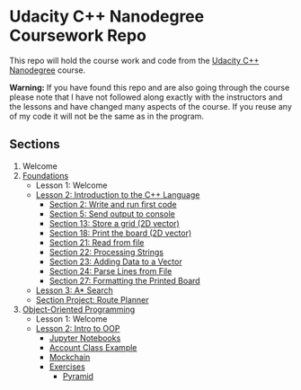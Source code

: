 # Udacity C++ Nanodegree Coursework Repo

This repo will hold the course work and code from the [Udacity C++ Nanodegree](https://www.udacity.com/course/c-plus-plus-nanodegree--nd213) course. 

**Warning:** If you have found this repo and are also going through the course please note that I have not followed along exactly with the instructors and the lessons and have changed many aspects of the course. If you reuse any of my code it will not be the same as in the program.

## Sections

1. Welcome
2. [Foundations](https://github.com/MichaelDHarris/udacity-cpp-nano/tree/master/section-two-foundations)
    - Lesson 1: Welcome
    - [Lesson 2: Introduction to the C++ Language](https://github.com/MichaelDHarris/udacity-cpp-nano/tree/master/section-two-foundations/lesson-two-intro-to-cpp)
        - [Section 2: Write and run first code](https://github.com/MichaelDHarris/udacity-cpp-nano/tree/master/section-two-foundations/lesson-two-intro-to-cpp/2-write-and-run-first-code)
        - [Section 5: Send output to console](https://github.com/MichaelDHarris/udacity-cpp-nano/tree/master/section-two-foundations/lesson-two-intro-to-cpp/5-send-output-to-console)
        - [Section 13: Store a grid (2D vector)](https://github.com/MichaelDHarris/udacity-cpp-nano/tree/master/section-two-foundations/lesson-two-intro-to-cpp/13-store-a-grid)
        - [Section 18: Print the board (2D vector)](https://github.com/MichaelDHarris/udacity-cpp-nano/tree/master/section-two-foundations/lesson-two-intro-to-cpp/18-print-the-board)
        - [Section 21: Read from file](https://github.com/MichaelDHarris/udacity-cpp-nano/tree/master/section-two-foundations/lesson-two-intro-to-cpp/21-read-from-file)
        - [Section 22: Processing Strings](https://github.com/MichaelDHarris/udacity-cpp-nano/tree/master/section-two-foundations/lesson-two-intro-to-cpp/22-processing-strings)
        - [Section 23: Adding Data to a Vector](https://github.com/MichaelDHarris/udacity-cpp-nano/tree/master/section-two-foundations/lesson-two-intro-to-cpp/23-adding-data-to-a-vector)
        - [Section 24: Parse Lines from File](https://github.com/MichaelDHarris/udacity-cpp-nano/tree/master/section-two-foundations/lesson-two-intro-to-cpp/24-parse-lines-from-file)
        - [Section 27: Formatting the Printed Board](https://github.com/MichaelDHarris/udacity-cpp-nano/tree/master/section-two-foundations/lesson-two-intro-to-cpp/27-formatting-the-printed-board)
    - [Lesson 3: A* Search](https://github.com/MichaelDHarris/udacity-cpp-nano/tree/master/section-two-foundations/lesson-three-a-star-search)
    - [Section Project: Route Planner](https://github.com/mharrisb1/udacity-cpp-nano/tree/master/section-two-foundations/project-route-planner)
3. [Object-Oriented Programming](./section-three-oop)
    - Lesson 1: Welcome
    - [Lesson 2: Intro to OOP](./section-three-oop/lesson-two-intro-to-oop)
        - [Jupyter Notebooks](./section-three-oop/lesson-two-intro-to-oop/notebooks)
        - [Account Class Example](./section-three-oop/lesson-two-intro-to-oop/account-example)
        - [Mockchain](https://github.com/mharrisb1/mockchain)
        - [Exercises](./section-three-oop/lesson-two-intro-to-oop/exercises)
            - [Pyramid](./section-three-oop/lesson-two-intro-to-oop/exercises/pyramid)
